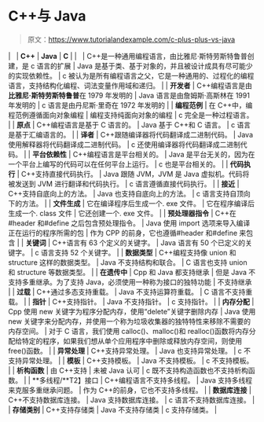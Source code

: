 # C++与 Java

> 原文：<https://www.tutorialandexample.com/c-plus-plus-vs-java>

|   | **C++** | **Java** | **C** |
|   | C++是一种通用编程语言，由比雅尼·斯特劳斯特鲁普创建，是 c 语言的扩展 | Java 是基于类、基于对象的，并且被设计成具有尽可能少的实现依赖性。 | c 被认为是所有编程语言之父，它是一种通用的、过程化的编程语言，支持结构化编程、词法变量作用域和递归。 |
| **开发者** | C++编程语言是由**比雅尼·斯特劳斯特鲁普**在 1979 年发明的 | Java 语言是由詹姆斯·高斯林在 1991 年发明的 | c 语言是由丹尼斯·里奇在 1972 年发明的 |
| **编程范例** | 在 C++中，编程范例遵循面向对象编程 | 编程支持纯面向对象的编程 | c 完全是一种过程语言。 |
| **原点** | C++编程语言是基于 C 语言的。 | Java 基于 C++和 C 语言。 | c 语言是基于汇编语言的。 |
| **译者** | C++跟随编译器将代码翻译成二进制代码。 | Java 使用解释器将代码翻译成二进制代码。 | c 还使用编译器将代码翻译成二进制代码。 |
| **平台依赖性** | C++编程语言是平台相关的。 | Java 是平台无关的，因为在一个平台上编写的代码可以在任何平台上运行。 | c 也是平台相关的。 |
| **代码执行** | C++支持直接代码执行。 | Java 跟随 JVM，JVM 是 Java 虚拟机。代码将被发送到 JVM 进行翻译和代码执行。 | c 语言遵循直接代码执行。 |
| **接近** | C++支持自底向上的方法。 | Java 也支持自底向上的方法。 | c 语言支持自顶向下的方法。 |
| **文件生成** | 它在编译程序后生成一个. exe 文件。 | 它在程序编译后生成一个. class 文件 | 它还创建一个. exe 文件。 |
| **预处理器指令** | C++在#header 和#define 之后包含预处理指令。 | Java 使用 import 选项来导入编译正在运行的程序所需的包 | 作为 CPP 的前身，它也遵循#header 和#define 来包含 |
| **关键词** | C++语言有 63 个定义的关键字。 | Java 语言有 50 个已定义的关键字。 | c 语言支持 52 个关键字。 |
| **数据类型** | C++编程支持像 union 和 structure 这样的数据类型。 | Java 不支持结构和联合。 | C 语言也支持 union 和 structure 等数据类型。 |
| **在遗传中** | Cpp 和 Java 都支持继承 | 但是 Java 不支持多重继承。为了支持 Java，必须使用一种称为接口的独特功能 | 不支持继承 |
| **过载** | C++通过多态支持重载。 | Java 不支持运算符重载。 | C 语言不支持重载。 |
| **指针** | C++支持指针。 | Java 不支持指针。 | c 支持指针。 |
| **内存分配** | Cpp 使用 new 关键字为程序分配内存，使用“delete”关键字删除内存 | Java 使用 new 关键字来分配内存，并使用一个称为垃圾收集器的独特特性来移除不需要的内存空间。 | 对于 C 语言，我们使用 calloc()、malloc()和 realloc()函数将内存分配给特定的程序，如果我们想从单个应用程序中删除或释放内存空间，则使用 free()函数。 |
| **异常处理** | C++支持异常处理。 | Java 也支持异常处理。 | c 不支持异常处理。 |
| **模板** | C++支持模板。 | Java 不支持模板。 | c 不支持模板。 |
| **析构函数** | 由 C++支持 | 未被 Java 认可 | c 既不支持构造函数也不支持析构函数。 |
| **多线程/**T2】接口 | C++编程语言不支持多线程。 | Java 支持多线程来克服多重继承问题。 | 作为 C++的前身，它也不支持多线程。 |
| **数据库连接** | C++不支持数据库连接。 | Java 支持数据库连接。 | c 语言不支持数据库连接。 |
| **存储类别** | C++支持存储类 | Java 不支持存储类 | c 支持存储类。 |
